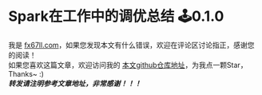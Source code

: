 # Spark在工作中的调优总结 🕹️0.1.0

我是 [fx67ll.com](https://fx67ll.com)，如果您发现本文有什么错误，欢迎在评论区讨论指正，感谢您的阅读！  
如果您喜欢这篇文章，欢迎访问我的 [本文github仓库地址](https://github.com/fx67ll/fx67llBigData/blob/main/note/spark/spark-optimize-inwork.md)，为我点一颗Star，Thanks~ :)  
***转发请注明参考文章地址，非常感谢！！！***